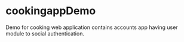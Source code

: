 # cookingappDemo

Demo for cooking web application contains accounts app having user module to social authentication.